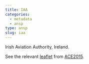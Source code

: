 ```yaml
---
title: IAA
categories:
  - metadata
  - ansp
type: ansp
slug: iaa
---
```


Irish Aviation Authority, Ireland.

See the relevant [leaflet][leaf] from [ACE2015].

[leaf]: ../IAA_Ireland_ACE_2015.pdf "ACE 2015 Benchmarking Report Factsheet: IAA"

[ACE2015]: http://www.eurocontrol.int/publications/atm-cost-effectiveness-ace-2015-benchmarking-report-2016-2020-outlook "ACE 2015 Benchmarking Report"

